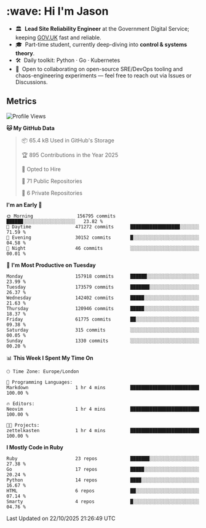 <h1 align="left" id="jason-title">:wave: Hi I'm Jason</h1>

- 🏛️ &nbsp;**Lead Site Reliability Engineer** at the Government Digital Service; keeping [GOV.UK](https://www.gov.uk/) fast and reliable.
- 🎓 &nbsp;Part-time student, currently deep-diving into **control & systems theory**.  
- 🛠️ &nbsp;Daily toolkit: Python · Go · Kubernetes  
- 🤝 &nbsp;Open to collaborating on open-source SRE/DevOps tooling and chaos-engineering experiments — feel free to reach out via Issues or Discussions.


<h2>Metrics</h2>

<!--START_SECTION:waka-->
![Profile Views](http://img.shields.io/badge/Profile%20Views-0-blue)

**🐱 My GitHub Data** 

> 📦 65.4 kB Used in GitHub's Storage 
 > 
> 🏆 895 Contributions in the Year 2025
 > 
> 💼 Opted to Hire
 > 
> 📜 71 Public Repositories 
 > 
> 🔑 6 Private Repositories 
 > 
**I'm an Early 🐤** 

```text
🌞 Morning                156795 commits      ██████░░░░░░░░░░░░░░░░░░░   23.82 % 
🌆 Daytime                471272 commits      ██████████████████░░░░░░░   71.59 % 
🌃 Evening                30152 commits       █░░░░░░░░░░░░░░░░░░░░░░░░   04.58 % 
🌙 Night                  46 commits          ░░░░░░░░░░░░░░░░░░░░░░░░░   00.01 % 
```
📅 **I'm Most Productive on Tuesday** 

```text
Monday                   157918 commits      ██████░░░░░░░░░░░░░░░░░░░   23.99 % 
Tuesday                  173579 commits      ███████░░░░░░░░░░░░░░░░░░   26.37 % 
Wednesday                142402 commits      █████░░░░░░░░░░░░░░░░░░░░   21.63 % 
Thursday                 120946 commits      █████░░░░░░░░░░░░░░░░░░░░   18.37 % 
Friday                   61775 commits       ██░░░░░░░░░░░░░░░░░░░░░░░   09.38 % 
Saturday                 315 commits         ░░░░░░░░░░░░░░░░░░░░░░░░░   00.05 % 
Sunday                   1330 commits        ░░░░░░░░░░░░░░░░░░░░░░░░░   00.20 % 
```


📊 **This Week I Spent My Time On** 

```text
🕑︎ Time Zone: Europe/London

💬 Programming Languages: 
Markdown                 1 hr 4 mins         █████████████████████████   100.00 % 

🔥 Editors: 
Neovim                   1 hr 4 mins         █████████████████████████   100.00 % 

🐱‍💻 Projects: 
zettelkasten             1 hr 4 mins         █████████████████████████   100.00 % 
```

**I Mostly Code in Ruby** 

```text
Ruby                     23 repos            ███████░░░░░░░░░░░░░░░░░░   27.38 % 
Go                       17 repos            █████░░░░░░░░░░░░░░░░░░░░   20.24 % 
Python                   14 repos            ████░░░░░░░░░░░░░░░░░░░░░   16.67 % 
HTML                     6 repos             ██░░░░░░░░░░░░░░░░░░░░░░░   07.14 % 
Smarty                   4 repos             █░░░░░░░░░░░░░░░░░░░░░░░░   04.76 % 
```




 Last Updated on 22/10/2025 21:26:49 UTC
<!--END_SECTION:waka-->

<!-- links -->

[issues page]: https://github.com/jasonBirchall/jasonBirchall/issues "jasonBirchall/issues"
